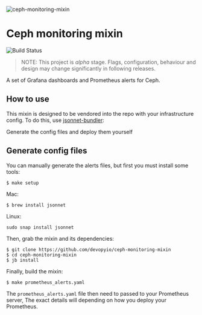 ![ceph-monitoring-mixin](http://devopy.io/wp-content/uploads/2019/02/ceph-monitoring-mixin-200.png)

# Ceph monitoring mixin

![Build Status](https://travis-ci.com/devopyio/ceph-monitoring-mixin.svg?branch=master)
> NOTE: This project is *alpha* stage. Flags, configuration, behaviour and design may change significantly in following releases.

A set of Grafana dashboards and Prometheus alerts for Ceph.

## How to use

This mixin is designed to be vendored into the repo with your infrastructure config.
To do this, use [jsonnet-bundler](https://github.com/jsonnet-bundler/jsonnet-bundler):

Generate the config files and deploy them yourself

## Generate config files

You can manually generate the alerts files, but first you must install some tools:

```
$ make setup
```

Mac: 
```
$ brew install jsonnet
```

Linux:
```
sudo snap install jsonnet
```

Then, grab the mixin and its dependencies:

```
$ git clone https://github.com/devopyio/ceph-monitoring-mixin
$ cd ceph-monitoring-mixin
$ jb install
```

Finally, build the mixin:

```
$ make prometheus_alerts.yaml
```

The `prometheus_alerts.yaml` file then need to passed to your Prometheus server, 
The exact details will depending on how you deploy your Prometheus.

